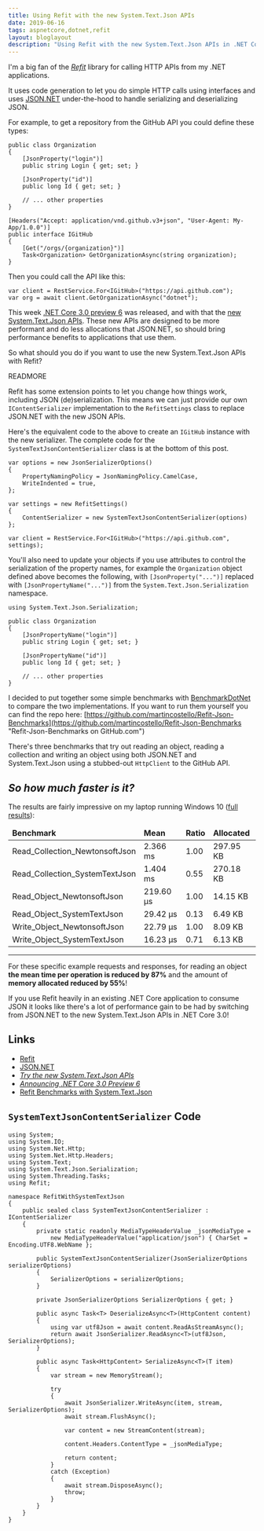 ```yaml
---
title: Using Refit with the new System.Text.Json APIs
date: 2019-06-16
tags: aspnetcore,dotnet,refit
layout: bloglayout
description: "Using Refit with the new System.Text.Json APIs in .NET Core 3.0 to boost performance"
---
```


I'm a big fan of the [_Refit_](https://github.com/reactiveui/refit "Refit on GitHub.com") library for calling HTTP APIs from my .NET applications.

It uses code generation to let you do simple HTTP calls using interfaces and uses [JSON.NET](https://www.newtonsoft.com/json "JSON.NET website") under-the-hood to handle serializing and deserializing JSON.

For example, to get a repository from the GitHub API you could define these types:

```
public class Organization
{
    [JsonProperty("login")]
    public string Login { get; set; }

    [JsonProperty("id")]
    public long Id { get; set; }

    // ... other properties
}

[Headers("Accept: application/vnd.github.v3+json", "User-Agent: My-App/1.0.0")]
public interface IGitHub
{
    [Get("/orgs/{organization}")]
    Task<Organization> GetOrganizationAsync(string organization);
}
```

Then you could call the API like this:

```
var client = RestService.For<IGitHub>("https://api.github.com");
var org = await client.GetOrganizationAsync("dotnet");
```

This week [.NET Core 3.0 preview 6](https://devblogs.microsoft.com/dotnet/announcing-net-core-3-0-preview-6/ "Announcing .NET Core 3.0 Preview 6") was released, and with that the [new System.Text.Json APIs](https://devblogs.microsoft.com/dotnet/try-the-new-system-text-json-apis/ "Try the new System.Text.Json APIs"). These new APIs are designed to be more performant and do less allocations that JSON.NET, so should bring performance benefits to applications that use them.

So what should you do if you want to use the new System.Text.Json APIs with Refit?

READMORE

Refit has some extension points to let you change how things work, including JSON (de)serialization. This means we can just provide our own `IContentSerializer` implementation to the `RefitSettings` class to replace JSON.NET with the new JSON APIs.

Here's the equivalent code to the above to create an `IGitHub` instance with the new serializer. The complete code for the `SystemTextJsonContentSerializer` class is at the bottom of this post.

```
var options = new JsonSerializerOptions()
{
    PropertyNamingPolicy = JsonNamingPolicy.CamelCase,
    WriteIndented = true,
};

var settings = new RefitSettings()
{
    ContentSerializer = new SystemTextJsonContentSerializer(options)
};

var client = RestService.For<IGitHub>("https://api.github.com", settings);
```

You'll also need to update your objects if you use attributes to control the serialization of the property names, for example the `Organization` object defined above becomes the following, with `[JsonProperty("...")]` replaced with `[JsonPropertyName("...")]` from the `System.Text.Json.Serialization` namespace.

```
using System.Text.Json.Serialization;

public class Organization
{
    [JsonPropertyName("login")]
    public string Login { get; set; }

    [JsonPropertyName("id")]
    public long Id { get; set; }

    // ... other properties
}
```

I decided to put together some simple benchmarks with [BenchmarkDotNet](https://github.com/dotnet/BenchmarkDotNet "BenchmarkDotNet on GitHub.com") to compare the two implementations. If you want to run them yourself you can find the repo here: [https://github.com/martincostello/Refit-Json-Benchmarks](https://github.com/martincostello/Refit-Json-Benchmarks "Refit-Json-Benchmarks on GitHub.com")

There's three benchmarks that try out reading an object, reading a collection and writing an object using both JSON.NET and System.Text.Json using a stubbed-out `HttpClient` to the GitHub API.

## _So how much faster is it?_

The results are fairly impressive on my laptop running Windows 10 ([full results](https://github.com/martincostello/Refit-Json-Benchmarks#results "Benchmark results")):

<table>
  <thead>
    <tr>
      <td><strong>Benchmark</strong></td>
      <td><strong>Mean</strong></td>
      <td><strong>Ratio</strong></td>
      <td><strong>Allocated</strong></td>
    </tr>
  </thead>
  <tbody>
    <tr>
      <td>Read_Collection_NewtonsoftJson</td>
      <td>2.366 ms</td>
      <td>1.00</td>
      <td>297.95 KB</td>
    </tr>
    <tr>
      <td>Read_Collection_SystemTextJson</td>
      <td>1.404 ms</td>
      <td>0.55</td>
      <td>270.18 KB</td>
    </tr>
    <tr>
      <td>Read_Object_NewtonsoftJson</td>
      <td>219.60 μs</td>
      <td>1.00</td>
      <td>14.15 KB</td>
    </tr>
    <tr>
      <td>Read_Object_SystemTextJson</td>
      <td>29.42 μs</td>
      <td>0.13</td>
      <td>6.49 KB</td>
    </tr>
    <tr>
      <td>Write_Object_NewtonsoftJson</td>
      <td>22.79 μs</td>
      <td>1.00</td>
      <td>8.09 KB</td>
    </tr>
    <tr>
      <td>Write_Object_SystemTextJson</td>
      <td>16.23 μs</td>
      <td>0.71</td>
      <td>6.13 KB</td>
    </tr>
  </tbody>
</table>

<hr/>

For these specific example requests and responses, for reading an object **the mean time per operation is reduced by 87%** and the amount of **memory allocated reduced by 55%**!

If you use Refit heavily in an existing .NET Core application to consume JSON it looks like there's a lot of performance gain to be had by switching from JSON.NET to the new System.Text.Json APIs in .NET Core 3.0!

## Links

  * [Refit](https://github.com/reactiveui/refit)
  * [JSON.NET](https://www.newtonsoft.com/json)
  * [_Try the new System.Text.Json APIs_](https://devblogs.microsoft.com/dotnet/try-the-new-system-text-json-apis/)
  * [_Announcing .NET Core 3.0 Preview 6_](https://devblogs.microsoft.com/dotnet/announcing-net-core-3-0-preview-6/)
  * [Refit Benchmarks with System.Text.Json](https://github.com/martincostello/Refit-Json-Benchmarks)

## `SystemTextJsonContentSerializer` Code

```
using System;
using System.IO;
using System.Net.Http;
using System.Net.Http.Headers;
using System.Text;
using System.Text.Json.Serialization;
using System.Threading.Tasks;
using Refit;

namespace RefitWithSystemTextJson
{
    public sealed class SystemTextJsonContentSerializer : IContentSerializer
    {
        private static readonly MediaTypeHeaderValue _jsonMediaType =
            new MediaTypeHeaderValue("application/json") { CharSet = Encoding.UTF8.WebName };

        public SystemTextJsonContentSerializer(JsonSerializerOptions serializerOptions)
        {
            SerializerOptions = serializerOptions;
        }

        private JsonSerializerOptions SerializerOptions { get; }

        public async Task<T> DeserializeAsync<T>(HttpContent content)
        {
            using var utf8Json = await content.ReadAsStreamAsync();
            return await JsonSerializer.ReadAsync<T>(utf8Json, SerializerOptions);
        }

        public async Task<HttpContent> SerializeAsync<T>(T item)
        {
            var stream = new MemoryStream();

            try
            {
                await JsonSerializer.WriteAsync(item, stream, SerializerOptions);
                await stream.FlushAsync();

                var content = new StreamContent(stream);

                content.Headers.ContentType = _jsonMediaType;

                return content;
            }
            catch (Exception)
            {
                await stream.DisposeAsync();
                throw;
            }
        }
    }
}
```
